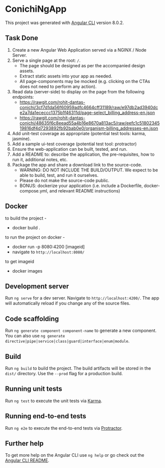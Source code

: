 # ConichiNgApp

This project was generated with [Angular CLI](https://github.com/angular/angular-cli) version 8.0.2.

## Task Done 

1. Create a new Angular Web Application served via a NGINX / Node Server. 
2. Serve a single page at the root: `/`.
	* The page should be designed as per the accompanied design assets.
	* Extract static assets into your app as needed.
	* All page-components may be mocked (e.g. clicking on the CTAs does not need to perform any action).
3. Read data (server-side) to display on the page from the following endpoints:
	* https://rawgit.com/rohit-dantas-conichi/3cf7d1da56f60959adfc4664cff31189/raw/e97db2ad3940dce2a7da1ececcc1375b1f46311d/page-select_billing_address-en.json
	* https://rawgit.com/rohit-dantas-conichi/48635f6c8eead55a4b16e8670a813ac5/raw/eefc1c5180234519816df4d7293892fb92bab0e0/organism-billing_addresses-en.json
3. Add unit-test coverage as appropriate (potential test tools: karma, jasmine).
4. Add a sample ui-test coverage (potential test tool: protractor)
5. Ensure the web-application can be built, tested, and run.
6. Add a README to: describe the application, the pre-requisites, how to run it, additional notes, etc.
7. Package the app and share a download link to the source-code.
	* WARNING: DO NOT INCLUDE THE BUILD/OUTPUT. We expect to be able to build, test, and run it ourselves.
	* Please do not make the source-code public.
	* BONUS: dockerize your application (i.e. include a Dockerfile, docker-compose.yml, and relevant README instructions)
  
  ## Docker

to build the project - 
- docker build .

to run the project on docker -
- docker run -p 8080:4200 [imageid] 
- navigate to `http://localhost:8080/`
  
to get imageid 
- docker images


## Development server

Run `ng serve` for a dev server. Navigate to `http://localhost:4200/`. The app will automatically reload if you change any of the source files.

## Code scaffolding

Run `ng generate component component-name` to generate a new component. You can also use `ng generate directive|pipe|service|class|guard|interface|enum|module`.

## Build

Run `ng build` to build the project. The build artifacts will be stored in the `dist/` directory. Use the `--prod` flag for a production build.

## Running unit tests

Run `ng test` to execute the unit tests via [Karma](https://karma-runner.github.io).

## Running end-to-end tests

Run `ng e2e` to execute the end-to-end tests via [Protractor](http://www.protractortest.org/).

## Further help

To get more help on the Angular CLI use `ng help` or go check out the [Angular CLI README](https://github.com/angular/angular-cli/blob/master/README.md).
